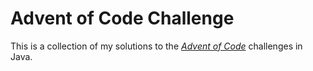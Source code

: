 # Advent of Code Challenge

This is a collection of my solutions to the [*Advent of Code*](http://adventofcode.com/) challenges in Java.
